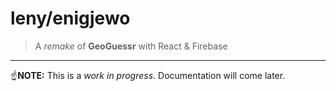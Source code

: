 # leny/enigjewo

> A _remake_ of **GeoGuessr** with React & Firebase

* * *

☝️**NOTE:** This is a *work in progress*. Documentation will come later.